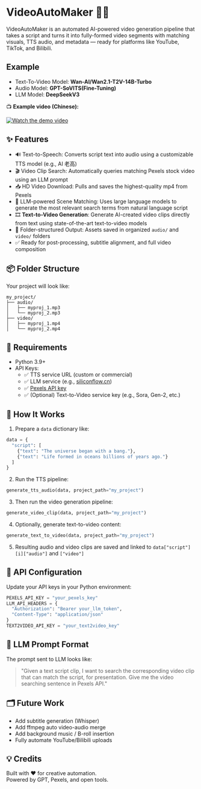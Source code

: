 # VideoAutoMaker 🎥🤖

VideoAutoMaker is an automated AI-powered video generation pipeline that takes a script and turns it into fully-formed video segments with matching visuals, TTS audio, and metadata — ready for platforms like YouTube, TikTok, and Bilibili.

## Example

- Text-To-Video Model: **Wan-AI/Wan2.1-T2V-14B-Turbo**
- Audio Model: **GPT-SoVITS(Fine-Tuning)**
- LLM Model: **DeepSeekV3**

📺 **Example video (Chinese):**

[![Watch the demo video](https://img.youtube.com/vi/RjH_D1CPzps/0.jpg)](https://www.youtube.com/watch?v=RjH_D1CPzps)


## ✨ Features

- 🔊 Text-to-Speech: Converts script text into audio using a customizable TTS model (e.g., AI 老高)
- 🎬 Video Clip Search: Automatically queries matching Pexels stock video using an LLM prompt
- 📥 HD Video Download: Pulls and saves the highest-quality mp4 from Pexels
- 🧠 LLM-powered Scene Matching: Uses large language models to generate the most relevant search terms from natural language script
- 🎞️ **Text-to-Video Generation**: Generate AI-created video clips directly from text using state-of-the-art text-to-video models
- 📂 Folder-structured Output: Assets saved in organized `audio/` and `video/` folders
- ✅ Ready for post-processing, subtitle alignment, and full video composition

## 📦 Folder Structure

Your project will look like:

```text
my_project/
├── audio/
│   ├── myproj_1.mp3
│   └── myproj_2.mp3
├── video/
│   ├── myproj_1.mp4
│   └── myproj_2.mp4
```

## 🧩 Requirements

- Python 3.9+
- API Keys:
  - ✅ TTS service URL (custom or commercial)
  - ✅ LLM service (e.g., [siliconflow.cn](https://api.siliconflow.cn))
  - ✅ [Pexels API key](https://www.pexels.com/api/)
  - ✅ (Optional) Text-to-Video service key (e.g., Sora, Gen-2, etc.)

## 🚀 How It Works

1. Prepare a `data` dictionary like:

```python
data = {
  "script": [
    {"text": "The universe began with a bang."},
    {"text": "Life formed in oceans billions of years ago."}
  ]
}
```

2. Run the TTS pipeline:

```python
generate_tts_audio(data, project_path="my_project")
```

3. Then run the video generation pipeline:

```python
generate_video_clip(data, project_path="my_project")
```

4. Optionally, generate text-to-video content:

```python
generate_text_to_video(data, project_path="my_project")
```

5. Resulting audio and video clips are saved and linked to `data["script"][i]["audio"]` and `["video"]`

## 🔐 API Configuration

Update your API keys in your Python environment:

```python
PEXELS_API_KEY = "your_pexels_key"
LLM_API_HEADERS = {
  "Authorization": "Bearer your_llm_token",
  "Content-Type": "application/json"
}
TEXT2VIDEO_API_KEY = "your_text2video_key"
```

## 🧠 LLM Prompt Format

The prompt sent to LLM looks like:

> "Given a text script clip, I want to search the corresponding video clip that can match the script, for presentation. Give me the video searching sentence in Pexels API."

## 🗂️ Future Work

- Add subtitle generation (Whisper)
- Add ffmpeg auto video-audio merge
- Add background music / B-roll insertion
- Fully automate YouTube/Bilibili uploads

## 💡 Credits

Built with ❤️ for creative automation.  
Powered by GPT, Pexels, and open tools.
